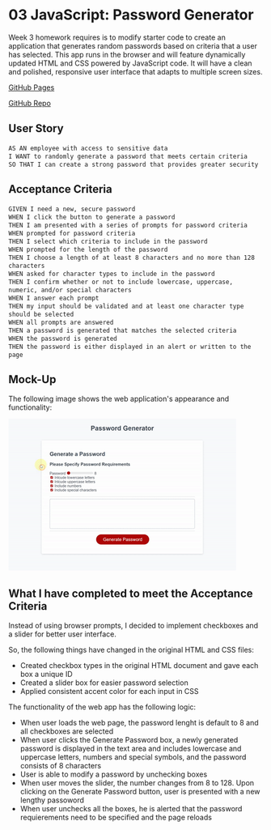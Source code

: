 # 03 JavaScript: Password Generator

Week 3 homework requires is to modify starter code to create an application that generates random passwords based on criteria that a user has selected. This app runs in the browser and will feature dynamically updated HTML and CSS powered by JavaScript code. It will have a clean and polished, responsive user interface that adapts to multiple screen sizes.

[GitHub Pages](https://ilavine.github.io/password-generator/)

[GitHub Repo](https://github.com/ilavine/password-generator)

## User Story

```
AS AN employee with access to sensitive data
I WANT to randomly generate a password that meets certain criteria
SO THAT I can create a strong password that provides greater security
```

## Acceptance Criteria

```
GIVEN I need a new, secure password
WHEN I click the button to generate a password
THEN I am presented with a series of prompts for password criteria
WHEN prompted for password criteria
THEN I select which criteria to include in the password
WHEN prompted for the length of the password
THEN I choose a length of at least 8 characters and no more than 128 characters
WHEN asked for character types to include in the password
THEN I confirm whether or not to include lowercase, uppercase, numeric, and/or special characters
WHEN I answer each prompt
THEN my input should be validated and at least one character type should be selected
WHEN all prompts are answered
THEN a password is generated that matches the selected criteria
WHEN the password is generated
THEN the password is either displayed in an alert or written to the page
```

## Mock-Up

The following image shows the web application's appearance and functionality:

![The Password Generator application displays a red button to "Generate Password".](./Assets/password_gen_gif.gif)

## What I have completed to meet the Acceptance Criteria

Instead of using browser prompts, I decided to implement checkboxes and a slider for better user interface. 

So, the following things have changed in the original HTML and CSS files: 

* Created checkbox types in the original HTML document and gave each box a unique ID
* Created a slider box for easier password selection 
* Applied consistent accent color for each input in CSS

The functionality of the web app has the following logic:

* When user loads the web page, the password lenght is default to 8 and all checkboxes are selected
* When user clicks the Generate Password box, a newly generated password is displayed in the text area and includes lowercase and uppercase letters, numbers and special symbols, and the password consists of 8 characters
* User is able to modify a password by unchecking boxes
* When user moves the slider, the number changes from 8 to 128. Upon clicking on the Generate Password button, user is presented with a new lengthy passoword 
* When user unchecks all the boxes, he is alerted that the password requierements need to be specified and the page reloads

